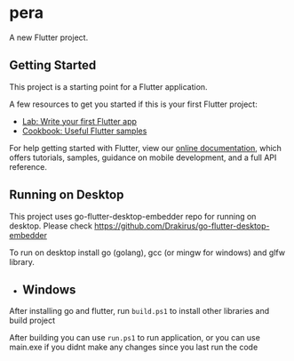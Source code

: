 # pera

A new Flutter project.

## Getting Started

This project is a starting point for a Flutter application.

A few resources to get you started if this is your first Flutter project:

- [Lab: Write your first Flutter app](https://flutter.io/docs/get-started/codelab)
- [Cookbook: Useful Flutter samples](https://flutter.io/docs/cookbook)

For help getting started with Flutter, view our 
[online documentation](https://flutter.io/docs), which offers tutorials, 
samples, guidance on mobile development, and a full API reference.

## Running on Desktop
 
 This project uses go-flutter-desktop-embedder repo for running on desktop. Please check https://github.com/Drakirus/go-flutter-desktop-embedder

 To run on desktop install go (golang), gcc (or mingw for windows) and glfw library.
 
 - ## Windows

 After installing go and flutter, run ``` build.ps1 ``` to install other libraries and build project

 After building you can use ``` run.ps1 ``` to run application, or you can use main.exe if you didnt make any changes since you last run the code

